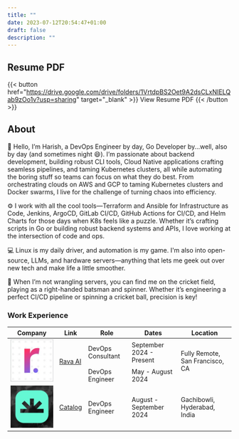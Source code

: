 ```yaml
---
title: ""
date: 2023-07-12T20:54:47+01:00
draft: false
description: ""
---
```

## Resume PDF
{{< button href="https://drive.google.com/drive/folders/1VrtdpBS2Oet9A2dsCLxNIELQab9zOo1v?usp=sharing" target="_blank" >}}
View Resume PDF
{{< /button >}}


## About

🚀 Hello, I’m Harish, a DevOps Engineer by day, Go Developer by...well, also by day (and sometimes night 😄).  I’m passionate about backend development, building robust CLI tools, Cloud Native applications crafting seamless pipelines, and taming Kubernetes clusters, all while automating the boring stuff so teams can focus on what they do best.  From orchestrating clouds on AWS and GCP to taming Kubernetes clusters and Docker swarms, I live for the challenge of turning chaos into efficiency.

⚙️ I work with all the cool tools—Terraform and Ansible for Infrastructure as Code, Jenkins, ArgoCD, GitLab CI/CD, GitHub Actions for CI/CD, and Helm Charts for those days when K8s feels like a puzzle. Whether it’s crafting scripts in Go or building robust backend systems and APIs, I love working at the intersection of code and ops.

💻 Linux is my daily driver, and automation is my game. I'm also into open-source, LLMs, and hardware servers—anything that lets me geek out over new tech and make life a little smoother.

🏏 When I’m not wrangling servers, you can find me on the cricket field, playing as a right-handed batsman and spinner. Whether it’s engineering a perfect CI/CD pipeline or spinning a cricket ball, precision is key!


<h3 align="left">Work Experience</h3>
<table>
    <thead>
        <tr>
            <th>Company</th>
            <th>Link</th>
            <th>Role</th>
            <th>Dates</th>
            <th>Location</th>
        </tr>
    </thead>
    <tbody>
        <tr>
            <td rowspan=3><img class="customEntitityLogo" src="./rava.jpg"/></td>
            <td rowspan=3><a href="https://rava.ai" target="_blank">Rava AI</a></td>
        </tr>
        <tr>
            <td>DevOps Consultant</td>
            <td>September 2024 - Present</td>
            <td rowspan=2>Fully Remote, San Francisco, CA</br></td>
        </tr>
        <tr>
            <td>DevOps Engineer</td>
            <td>May - August 2024</td>
        </tr>
        <tr>
            <td><img class="customEntitityLogo" src="./catalog.jpg"/></td>
            <td ><a href="https://www.linkedin.com/company/catalogfi/" target="_blank">Catalog</a></td>
            <td>DevOps Engineer</td>
            <td>August - September 2024</td>
            <td>Gachibowli, Hyderabad, India</br></td>
        </tr>
    </tbody>
</table>
